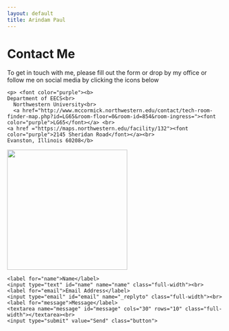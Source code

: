 ```yaml
---
layout: default
title: Arindam Paul
---
```


<div id="contact">

  <h1 class="pageTitle">Contact Me</h1>
<p class="intro">To get in touch with me, please fill out the form or drop by my office or follow me on social media by clicking the icons below</p>
  <div class="contactContent">

    <p> <font color="purple"><b>
    Department of EECS<br>
      Northwestern University<br>
      <a href="http://www.mccormick.northwestern.edu/contact/tech-room-finder-map.php?id=LG65&room-floor=0&room-id=854&room-ingress="><font color="purple">LG65</font></a> <br>
    <a href ="https://maps.northwestern.edu/facility/132"><font color="purple">2145 Sheridan Road</font></a><br>
    Evanston, Illinois 60208</b>
  </font></p>
    <img src="{{ '/assets/img/contact.jpg' | prepend: site.baseurl }}" alt="" height="280" weight ="280">
  </div>
  <form action="http://formspree.io/your@mail.com" method="POST">


    <label for="name">Name</label>    
    <input type="text" id="name" name="name" class="full-width"><br>
    <label for="email">Email Address</label>
    <input type="email" id="email" name="_replyto" class="full-width"><br>
    <label for="message">Message</label>
    <textarea name="message" id="message" cols="30" rows="10" class="full-width"></textarea><br>
    <input type="submit" value="Send" class="button">
  </form>
</div>
